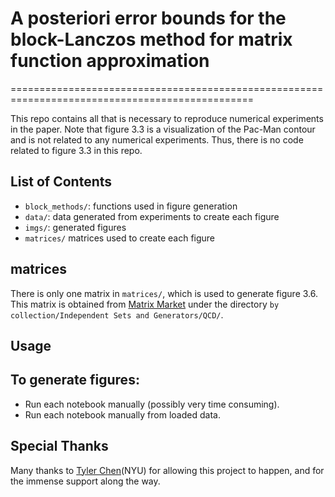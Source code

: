# A posteriori error bounds for the block-Lanczos method for matrix function approximation

================================================================================================

This repo contains all that is necessary to reproduce numerical experiments in the paper. Note that figure 3.3 is a visualization of the Pac-Man contour and is not related to any numerical experiments. Thus, there is no code related to figure 3.3 in this repo. 

## List of Contents

- `block_methods/`: functions used in figure generation
- `data/`: data generated from experiments to create each figure
- `imgs/`: generated figures
- `matrices/` matrices used to create each figure

## matrices

There is only one matrix in `matrices/`, which is used to generate figure 3.6. This matrix is obtained from [Matrix Market](https://math.nist.gov/MatrixMarket/) under the directory `by collection/Independent Sets and Generators/QCD/`.

## Usage

To generate figures:
- 
- Run each notebook manually (possibly very time consuming).
- Run each notebook manually from loaded data.

## Special Thanks

Many thanks to [Tyler Chen](https://chen.pw/)(NYU) for allowing this project to happen, and for the immense support along the way.
